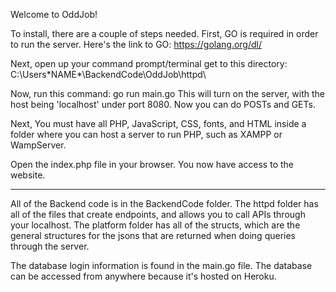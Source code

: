 Welcome to OddJob!

To install, there are a couple of steps needed.
First, GO is required in order to run the server.
Here's the link to GO: https://golang.org/dl/

Next, open up your command prompt/terminal get to this directory:
C:\Users\*NAME*\BackendCode\OddJob\httpd\

Now, run this command: go run main.go
This will turn on the server, with the host being 'localhost' under port
8080. Now you can do POSTs and GETs.

Next, You must have all PHP, JavaScript, CSS, fonts, and HTML inside a folder
where you can host a server to run PHP, such as XAMPP or WampServer.

Open the index.php file in your browser. You now have access to the website.

-------------------------------------------------------------------------------

All of the Backend code is in the BackendCode folder. The httpd folder has all of
the files that create endpoints, and allows you to call APIs through your localhost.
The platform folder has all of the structs, which are the general structures for the
jsons that are returned when doing queries through the server.

The database login information is found in the main.go file. The database can be accessed
from anywhere because it's hosted on Heroku.
